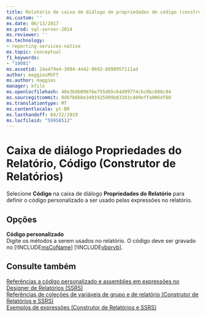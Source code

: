 ```yaml
---
title: Relatório de caixa de diálogo de propriedades de código (construtor de relatórios) | Microsoft Docs
ms.custom: ''
ms.date: 06/13/2017
ms.prod: sql-server-2014
ms.reviewer: ''
ms.technology:
- reporting-services-native
ms.topic: conceptual
f1_keywords:
- "10081"
ms.assetid: 24a479e4-3084-4442-8692-889895f111ad
author: maggiesMSFT
ms.author: maggies
manager: kfile
ms.openlocfilehash: 40e3bdb096f6e755d65c64d99774cbc0bc606c94
ms.sourcegitcommit: 8d6fb6bbe3491925909b83103c409effa006df88
ms.translationtype: MT
ms.contentlocale: pt-BR
ms.lasthandoff: 04/22/2019
ms.locfileid: "59958512"
---
```

# <a name="report-properties-dialog-box-code-report-builder"></a>Caixa de diálogo Propriedades do Relatório, Código (Construtor de Relatórios)
  Selecione **Código** na caixa de diálogo **Propriedades do Relatório** para definir o código personalizado a ser usado pelas expressões no relatório.  
  
## <a name="options"></a>Opções  
 **Código personalizado**  
 Digite os métodos a serem usados no relatório. O código deve ser gravado no [!INCLUDE[msCoName](../includes/msconame-md.md)] [!INCLUDE[vbprvb](../includes/vbprvb-md.md)].  
  
## <a name="see-also"></a>Consulte também  
 [Referências a código personalizado e assemblies em expressões no Designer de Relatórios &#40;SSRS&#41;](report-design/custom-code-and-assembly-references-in-expressions-in-report-designer-ssrs.md)   
 [Referências de coleções de variáveis de grupo e de relatório &#40;Construtor de Relatórios e SSRS&#41;](report-design/built-in-collections-report-and-group-variables-references-report-builder.md)   
 [Exemplos de expressões &#40;Construtor de Relatórios e SSRS&#41;](report-design/expression-examples-report-builder-and-ssrs.md)  
  
  
